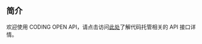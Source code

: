 ## 简介

欢迎使用 CODING OPEN API，请点击访问[此处](https://help.coding.net/openapi#51b8bc1de05105ae4271486b884232e2)了解代码托管相关的 API 接口详情。


<!-- 如有可能，请直接将 API 文档重定向至 https://help.coding.net/openapi#51b8bc1de05105ae4271486b884232e2 -->
